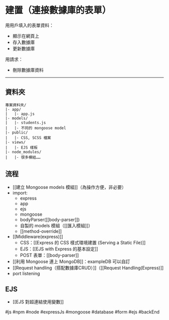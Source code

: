 # 建置（連接數據庫的表單）
用用戶填入的表單資料：
- 顯示在網頁上
- 存入數據庫
- 更新數據庫

用請求：
- 刪除數據庫資料

---

## 資料夾
```
專案資料夾/
|- app/				
|	|- app.js
|- models/				
|	|- students.js
|	|- 不同的 mongoose model
|- public/				
|	|- CSS, SCSS 檔案
|- views/				
|	|- EJS 樣板
|- node_modules/				
|	|- 很多模組……
```
## 流程
- [[建立 Mongoose models 模組]]（為操作方便，非必要）
- import: 
	- express
	- app
	- ejs
	- mongoose
	- bodyParser([[body-parser]])
	- 自製的 models 模組（[[匯入模組]]）
	- [[method-override]]
- [[Middleware(express)]]
	- CSS：[[Express 的 CSS 樣式環境建置 (Serving a Static File)]]
	- EJS：[[EJS with Express 的基本設定]]
	- POST 表單：[[body-parser]]
- [[利用 Mongoose 連上 MongoDB]]：exampleDB 可以自訂
- [[Request handling（搭配數據庫CRUD）]]（[[Request Handling(Express)]]
- port listening

## EJS
- [[EJS 對超連結使用變數]]

#js #npm #node #expressJs #mongoose #database #form #ejs #backEnd 